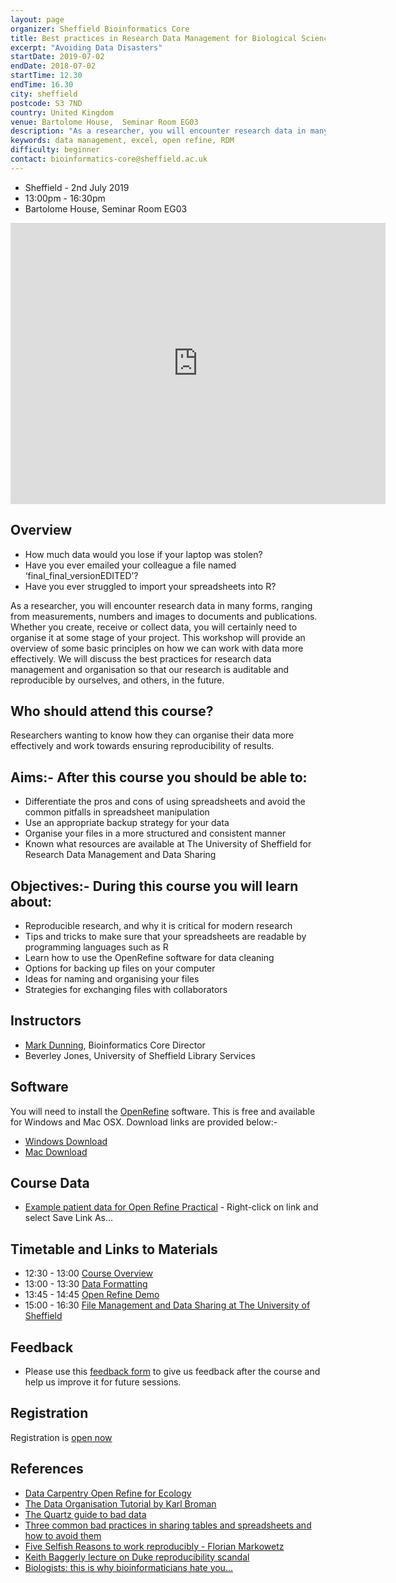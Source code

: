 ```yaml
---
layout: page
organizer: Sheffield Bioinformatics Core
title: Best practices in Research Data Management for Biological Sciences
excerpt: "Avoiding Data Disasters"
startDate: 2019-07-02
endDate: 2018-07-02
startTime: 12.30
endTime: 16.30
city: sheffield
postcode: S3 7ND
country: United Kingdom
venue: Bartolome House,  Seminar Room EG03
description: "As a researcher, you will encounter research data in many forms, ranging from measurements, numbers and images to documents and publications. Whether you create, receive or collect data, you will certainly need to organise it at some stage of your project. This workshop will provide an overview of some basic principles on how we can work with data more effectively. We will discuss the best practices for research data management and organisation so that our research is auditable and reproducible by ourselves, and others, in the future."
keywords: data management, excel, open refine, RDM
difficulty: beginner
contact: bioinformatics-core@sheffield.ac.uk
---
```



- Sheffield - 2nd July 2019
- 13:00pm - 16:30pm
- Bartolome House,  Seminar Room EG03

<iframe src="https://www.google.com/maps/embed?pb=!1m18!1m12!1m3!1d2379.712925739254!2d-1.4909138840310832!3d53.38418577957716!2m3!1f0!2f0!3f0!3m2!1i1024!2i768!4f13.1!3m3!1m2!1s0x4879788327d13c2b%3A0x76151ebce3e59f6!2sBartolom%C3%A9+House%2C+Sheffield!5e0!3m2!1sen!2suk!4v1533301984260" width="600" height="450" frameborder="0" style="border:0" allowfullscreen></iframe>

## Overview

- How much data would you lose if your laptop was stolen?
- Have you ever emailed your colleague a file named ‘final_final_versionEDITED’?
- Have you ever struggled to import your spreadsheets into R?

As a researcher, you will encounter research data in many forms, ranging from measurements, numbers and images to documents and publications. Whether you create, receive or collect data, you will certainly need to organise it at some stage of your project. This workshop will provide an overview of some basic principles on how we can work with data more effectively. We will discuss the best practices for research data management and organisation so that our research is auditable and reproducible by ourselves, and others, in the future.

## Who should attend this course?

Researchers wanting to know how they can organise their data more effectively and work towards ensuring reproducibility of results.

## Aims:- After this course you should be able to:

- Differentiate the pros and cons of using spreadsheets and avoid the common pitfalls in spreadsheet manipulation
- Use an appropriate backup strategy for your data
- Organise your files in a more structured and consistent manner
- Known what resources are available at The University of Sheffield for Research Data Management and Data Sharing

## Objectives:- During this course you will learn about:

- Reproducible research, and why it is critical for modern research
- Tips and tricks to make sure that your spreadsheets are readable by programming languages such as R
- Learn how to use the OpenRefine software for data cleaning
- Options for backing up files on your computer
- Ideas for naming and organising your files
- Strategies for exchanging files with collaborators


## Instructors

- [Mark Dunning](http://sbc.shef.ac.uk/team/mark/index.html), Bioinformatics Core Director
- Beverley Jones, University of Sheffield Library Services

## Software

You will need to install the [OpenRefine](http://openrefine.org/index.html) software. This is free and available for Windows and Mac OSX. Download links are provided below:-

- [Windows Download](https://github.com/OpenRefine/OpenRefine/releases/download/2.8/openrefine-win-2.8.zip)
- [Mac Download](https://github.com/OpenRefine/OpenRefine/releases/download/2.8/openrefine-mac-2.8.dmg)



## Course Data

- [Example patient data for Open Refine Practical](https://raw.githubusercontent.com/datachampcam/refine-demo/master/patient-data.csv) - Right-click on link and select Save Link As…

## Timetable and Links to Materials

- 12:30 - 13:00 [Course Overview](https://docs.google.com/presentation/d/1HCWnoby1uKtBpXGwAvfJkZAo8xXbB4RKjSYu9cCz4W8/edit?usp=sharing)
- 13:00 - 13:30 [Data Formatting](http://sbc.shef.ac.uk/data-formatting/slides.html#1)
- 13:45 - 14:45 [Open Refine Demo](http://sbc.shef.ac.uk/refine-demo/demo)
- 15:00 - 16:30 [File Management and Data Sharing at The University of Sheffield](https://docs.google.com/presentation/d/1HCWnoby1uKtBpXGwAvfJkZAo8xXbB4RKjSYu9cCz4W8/edit?usp=sharing)

## Feedback

- Please use this [feedback form](https://docs.google.com/forms/d/e/1FAIpQLSdFQexsCwcEUW7VKirPsJMpED9yV6XGqEXLQZ4zBt3zqJbglg/viewform) to give us feedback after the course and help us improve it for future sessions.


## Registration 

Registration is [open now](https://onlineshop.shef.ac.uk/conferences-and-events/faculty-of-medicine-dentistry-and-health/neuroscience/best-practices-for-data-management)

## References

- [Data Carpentry Open Refine for Ecology](http://www.datacarpentry.org/OpenRefine-ecology-lesson/)
- [The Data Organisation Tutorial by Karl Broman](http://kbroman.org/dataorg/)
- [The Quartz guide to bad data](https://github.com/Quartz/bad-data-guide/blob/master/README.md)
- [Three common bad practices in sharing tables and spreadsheets and how to avoid them](http://luisdva.github.io/pls-don't-do-this/)
- [Five Selfish Reasons to work reproducibly - Florian Markowetz](http://genomebiology.biomedcentral.com/articles/10.1186/s13059-015-0850-7)
- [Keith Baggerly lecture on Duke reproducibility scandal](https://youtu.be/7gYIs7uYbMo)
- [Biologists: this is why bioinformaticians hate you…](http://www.opiniomics.org/biologists-this-is-why-bioinformaticians-hate-you/)

